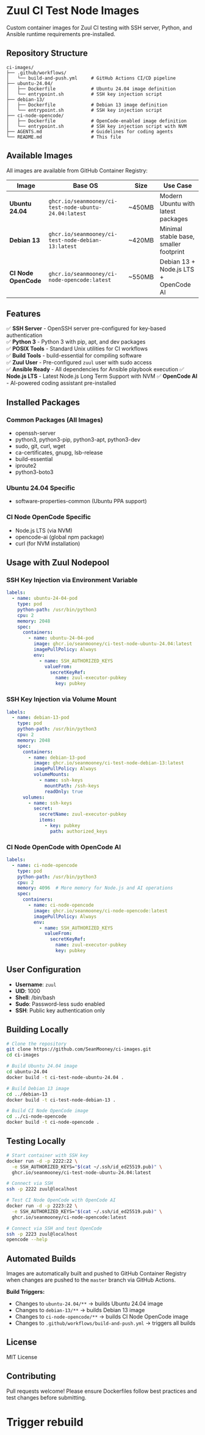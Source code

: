 # Zuul CI Test Node Images

Custom container images for Zuul CI testing with SSH server, Python, and Ansible runtime requirements pre-installed.

## Repository Structure

```
ci-images/
├── .github/workflows/
│   └── build-and-push.yml     # GitHub Actions CI/CD pipeline
├── ubuntu-24.04/
│   ├── Dockerfile             # Ubuntu 24.04 image definition
│   └── entrypoint.sh          # SSH key injection script
├── debian-13/
│   ├── Dockerfile             # Debian 13 image definition
│   └── entrypoint.sh          # SSH key injection script
├── ci-node-opencode/
│   ├── Dockerfile             # OpenCode-enabled image definition
│   └── entrypoint.sh          # SSH key injection script with NVM
├── AGENTS.md                  # Guidelines for coding agents
└── README.md                  # This file
```

## Available Images

All images are available from GitHub Container Registry:

| Image | Base OS | Size | Use Case |
|-------|---------|------|----------|
| **Ubuntu 24.04** | `ghcr.io/seanmooney/ci-test-node-ubuntu-24.04:latest` | ~450MB | Modern Ubuntu with latest packages |
| **Debian 13** | `ghcr.io/seanmooney/ci-test-node-debian-13:latest` | ~420MB | Minimal stable base, smaller footprint |
| **CI Node OpenCode** | `ghcr.io/seanmooney/ci-node-opencode:latest` | ~550MB | Debian 13 + Node.js LTS + OpenCode AI |

## Features

✅ **SSH Server** - OpenSSH server pre-configured for key-based authentication  
✅ **Python 3** - Python 3 with pip, apt, and dev packages  
✅ **POSIX Tools** - Standard Unix utilities for CI workflows  
✅ **Build Tools** - build-essential for compiling software  
✅ **Zuul User** - Pre-configured `zuul` user with sudo access  
✅ **Ansible Ready** - All dependencies for Ansible playbook execution
✅ **Node.js LTS** - Latest Node.js Long Term Support with NVM
✅ **OpenCode AI** - AI-powered coding assistant pre-installed

## Installed Packages

### Common Packages (All Images)
- openssh-server
- python3, python3-pip, python3-apt, python3-dev
- sudo, git, curl, wget
- ca-certificates, gnupg, lsb-release
- build-essential
- iproute2
- python3-boto3

### Ubuntu 24.04 Specific
- software-properties-common (Ubuntu PPA support)

### CI Node OpenCode Specific
- Node.js LTS (via NVM)
- opencode-ai (global npm package)
- curl (for NVM installation)

## Usage with Zuul Nodepool

### SSH Key Injection via Environment Variable

```yaml
labels:
  - name: ubuntu-24-04-pod
    type: pod
    python-path: /usr/bin/python3
    cpu: 2
    memory: 2048
    spec:
      containers:
        - name: ubuntu-24-04-pod
          image: ghcr.io/seanmooney/ci-test-node-ubuntu-24.04:latest
          imagePullPolicy: Always
          env:
            - name: SSH_AUTHORIZED_KEYS
              valueFrom:
                secretKeyRef:
                  name: zuul-executor-pubkey
                  key: pubkey
```

### SSH Key Injection via Volume Mount

```yaml
labels:
  - name: debian-13-pod
    type: pod
    python-path: /usr/bin/python3
    cpu: 2
    memory: 2048
    spec:
      containers:
        - name: debian-13-pod
          image: ghcr.io/seanmooney/ci-test-node-debian-13:latest
          imagePullPolicy: Always
          volumeMounts:
            - name: ssh-keys
              mountPath: /ssh-keys
              readOnly: true
      volumes:
        - name: ssh-keys
          secret:
            secretName: zuul-executor-pubkey
            items:
              - key: pubkey
                path: authorized_keys
```

### CI Node OpenCode with OpenCode AI

```yaml
labels:
  - name: ci-node-opencode
    type: pod
    python-path: /usr/bin/python3
    cpu: 2
    memory: 4096  # More memory for Node.js and AI operations
    spec:
      containers:
        - name: ci-node-opencode
          image: ghcr.io/seanmooney/ci-node-opencode:latest
          imagePullPolicy: Always
          env:
            - name: SSH_AUTHORIZED_KEYS
              valueFrom:
                secretKeyRef:
                  name: zuul-executor-pubkey
                  key: pubkey
```

## User Configuration

- **Username**: `zuul`
- **UID**: 1000
- **Shell**: /bin/bash
- **Sudo**: Password-less sudo enabled
- **SSH**: Public key authentication only

## Building Locally

```bash
# Clone the repository
git clone https://github.com/SeanMooney/ci-images.git
cd ci-images

# Build Ubuntu 24.04 image
cd ubuntu-24.04
docker build -t ci-test-node-ubuntu-24.04 .

# Build Debian 13 image
cd ../debian-13
docker build -t ci-test-node-debian-13 .

# Build CI Node OpenCode image
cd ../ci-node-opencode
docker build -t ci-node-opencode .
```

## Testing Locally

```bash
# Start container with SSH key
docker run -d -p 2222:22 \
  -e SSH_AUTHORIZED_KEYS="$(cat ~/.ssh/id_ed25519.pub)" \
  ghcr.io/seanmooney/ci-test-node-ubuntu-24.04:latest

# Connect via SSH
ssh -p 2222 zuul@localhost

# Test CI Node OpenCode with OpenCode AI
docker run -d -p 2223:22 \
  -e SSH_AUTHORIZED_KEYS="$(cat ~/.ssh/id_ed25519.pub)" \
  ghcr.io/seanmooney/ci-node-opencode:latest

# Connect via SSH and test OpenCode
ssh -p 2223 zuul@localhost
opencode --help
```

## Automated Builds

Images are automatically built and pushed to GitHub Container Registry when changes are pushed to the `master` branch via GitHub Actions.

**Build Triggers:**
- Changes to `ubuntu-24.04/**` → builds Ubuntu 24.04 image
- Changes to `debian-13/**` → builds Debian 13 image
- Changes to `ci-node-opencode/**` → builds CI Node OpenCode image
- Changes to `.github/workflows/build-and-push.yml` → triggers all builds

## License

MIT License

## Contributing

Pull requests welcome! Please ensure Dockerfiles follow best practices and test changes before submitting.
# Trigger rebuild
